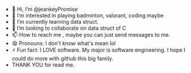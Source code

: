 - 👋 Hi, I’m @jeankeyPromise
- 👀 I’m interested in playing badminton, valorant, coding maybe
- 🌱 I’m currently learning data struct.
- 💞️ I’m looking to collaborate on data struct of C
- 📫 How to reach me , maybe you can just send messages to me.
- 😄 Pronouns: I don't know what's mean lol
- ⚡ Fun fact: I LOVE software. My major is software engineering. I hope I could do more with github this big family.
- THANK YOU for read me.

<!---
jeankeyPromise/jeankeyPromise is a ✨ special ✨ repository because its `README.md` (this file) appears on your GitHub profile.
You can click the Preview link to take a look at your changes.
--->
